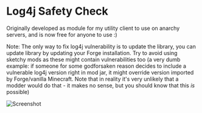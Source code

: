 # Log4j Safety Check
Originally developed as module for my utility client to use on anarchy servers, and is now free for anyone to use :)

Note: The only way to fix log4j vulnerability is to update the library, you can update library by updating your Forge installation. Try to avoid using sketchy mods as these might contain vulnerabilities too (a very dumb example: if someone for some godforsaken reason decides to include a vulnerable log4j version right in mod jar, it might override version imported by Forge/vanilla Minecraft. Note that in reality it's very unlikely that a modder would do that - it makes no sense, but you should know that this *is* possible)

![Screenshot](https://i.imgur.com/1kekzES.png)
